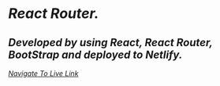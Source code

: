 # _React Router._

## *Developed by using React, React Router, BootStrap and deployed to Netlify.*

 *[Navigate To Live Link](https://react-router-01.netlify.app/)*
